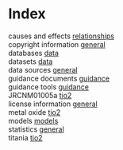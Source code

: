 # Index


causes and effects [relationships](relationships.md#tp1)<br />
copyright information [general](general.md#tp1)<br />
databases [data](data.md#tp2)<br />
datasets [data](data.md#tp1)<br />
data sources [general](general.md#tp3)<br />
guidance documents [guidance](guidance.md#tp2)<br />
guidance tools [guidance](guidance.md#tp1)<br />
JRCNM01005a [tio2](tio2.md#tp2)<br />
license information [general](general.md#tp2)<br />
metal oxide [tio2](tio2.md#tp3)<br />
models [models](models.md#tp1)<br />
statistics [general](general.md#tp4)<br />
titania [tio2](tio2.md#tp1)